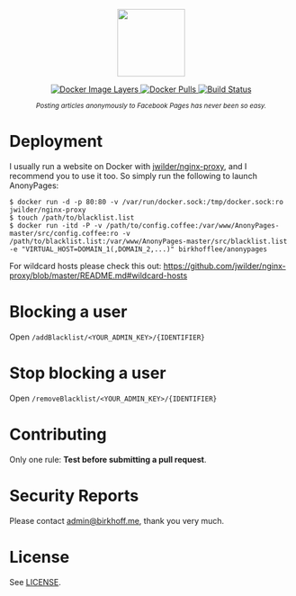 <p align="center">
    <img src="https://rawgit.com/BirkhoffLee/AnonyPages/master/logo.svg"
         height="120">
</p>
<p align="center">
    <a href="https://microbadger.com/images/birkhofflee/anonypages">
        <img src="https://images.microbadger.com/badges/image/birkhofflee/anonypages.svg"
             alt="Docker Image Layers">
    </a>
    <a href="https://hub.docker.com/r/birkhofflee/anonypages">
        <img src="https://img.shields.io/docker/pulls/birkhofflee/anonypages.svg"
             alt="Docker Pulls">
    </a>
    <a href="https://drone.birkhoff.me/BirkhoffLee/AnonyPages">
        <img src="https://drone.birkhoff.me/api/badges/BirkhoffLee/AnonyPages/status.svg"
             alt="Build Status">
    </a>
</p>
<p align="center">
    <sup><i>Posting articles anonymously to Facebook Pages has never been so easy.</i></sup>
</p>


# Deployment
I usually run a website on Docker with [jwilder/nginx-proxy](https://github.com/jwilder/nginx-proxy), and I recommend you to use it too. So simply run the following to launch AnonyPages:

```
$ docker run -d -p 80:80 -v /var/run/docker.sock:/tmp/docker.sock:ro jwilder/nginx-proxy
$ touch /path/to/blacklist.list
$ docker run -itd -P -v /path/to/config.coffee:/var/www/AnonyPages-master/src/config.coffee:ro -v /path/to/blacklist.list:/var/www/AnonyPages-master/src/blacklist.list -e "VIRTUAL_HOST=DOMAIN_1(,DOMAIN_2,...)" birkhofflee/anonypages
```

For wildcard hosts please check this out: https://github.com/jwilder/nginx-proxy/blob/master/README.md#wildcard-hosts

# Blocking a user
Open `/addBlacklist/<YOUR_ADMIN_KEY>/{IDENTIFIER}`

# Stop blocking a user
Open `/removeBlacklist/<YOUR_ADMIN_KEY>/{IDENTIFIER}`

# Contributing
Only one rule: **Test before submitting a pull request**.

# Security Reports
Please contact [admin@birkhoff.me](mailto:admin@birkhoff.me), thank you very much.

# License
See [LICENSE](LICENSE).
